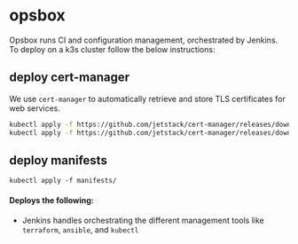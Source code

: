# opsbox
Opsbox runs CI and configuration management, orchestrated by Jenkins. To deploy on a k3s cluster follow the below instructions:

## deploy cert-manager
We use `cert-manager` to automatically retrieve and store TLS certificates for web services.

``` sh
kubectl apply -f https://github.com/jetstack/cert-manager/releases/download/v1.3.1/cert-manager.yaml
kubectl apply -f https://github.com/jetstack/cert-manager/releases/download/v1.3.1/cert-manager.crds.yaml
```

## deploy manifests 
```
kubectl apply -f manifests/
```

#### Deploys the following:
* Jenkins handles orchestrating the different management tools like `terraform`, `ansible`, and `kubectl` 

